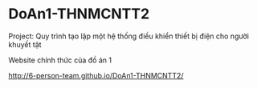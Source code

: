 # DoAn1-THNMCNTT2
Project: Quy trình tạo lập một hệ thống điều khiển thiết bị điện cho người khuyết tật

Website chính thức của đồ án 1

http://6-person-team.github.io/DoAn1-THNMCNTT2/
